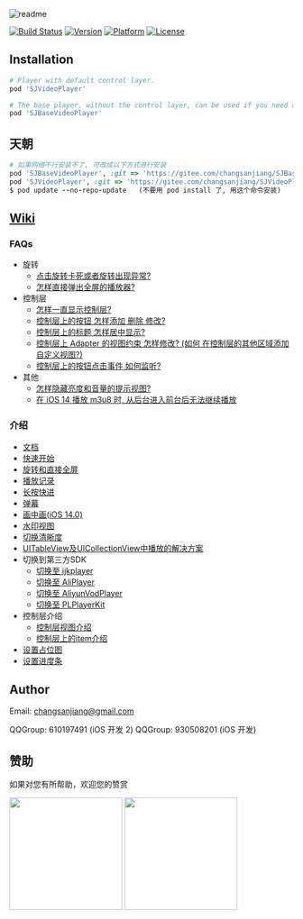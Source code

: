 ![readme](https://user-images.githubusercontent.com/37614260/43947531-922a0712-9cb2-11e8-8f8d-4823a21308d3.png)

[![Build Status](https://travis-ci.org/changsanjiang/SJVideoPlayer.svg?branch=master)](https://travis-ci.org/changsanjiang/SJVideoPlayer)
[![Version](https://img.shields.io/cocoapods/v/SJVideoPlayer.svg?style=flat)](https://cocoapods.org/pods/SJVideoPlayer)
[![Platform](https://img.shields.io/badge/platform-iOS-blue.svg)](https://github.com/changsanjiang)
[![License](https://img.shields.io/github/license/changsanjiang/SJVideoPlayer.svg)](https://github.com/changsanjiang/SJVideoPlayer/blob/master/LICENSE.md)

## Installation
```ruby
# Player with default control layer.
pod 'SJVideoPlayer'

# The base player, without the control layer, can be used if you need a custom control layer.
pod 'SJBaseVideoPlayer'
```

## 天朝
```ruby
# 如果网络不行安装不了, 可改成以下方式进行安装
pod 'SJBaseVideoPlayer', :git => 'https://gitee.com/changsanjiang/SJBaseVideoPlayer.git'
pod 'SJVideoPlayer', :git => 'https://gitee.com/changsanjiang/SJVideoPlayer.git'
$ pod update --no-repo-update   (不要用 pod install 了, 用这个命令安装)
```

##  [Wiki](https://github.com/changsanjiang/SJVideoPlayer/wiki)

### FAQs
- 旋转
    - [点击旋转卡死或者旋转出现异常?](https://github.com/changsanjiang/SJVideoPlayer/wiki/%E7%82%B9%E5%87%BB%E6%97%8B%E8%BD%AC%E5%8D%A1%E6%AD%BB%E6%88%96%E8%80%85%E6%97%8B%E8%BD%AC%E5%87%BA%E7%8E%B0%E5%BC%82%E5%B8%B8%3F)
    - [怎样直接弹出全屏的播放器?](https://github.com/changsanjiang/SJVideoPlayer/wiki/%E5%A6%82%E4%BD%95%E7%9B%B4%E6%8E%A5%E5%BC%B9%E5%87%BA%E5%85%A8%E5%B1%8F%E7%9A%84%E6%92%AD%E6%94%BE%E5%99%A8%3F)
- 控制层
    - [怎样一直显示控制层?](https://github.com/changsanjiang/SJVideoPlayer/wiki/%E5%A6%82%E4%BD%95%E4%B8%80%E7%9B%B4%E6%98%BE%E7%A4%BA%E6%8E%A7%E5%88%B6%E5%B1%82%3F)
    - [控制层上的按钮 怎样添加 删除 修改?](https://github.com/changsanjiang/SJVideoPlayer/wiki/%E6%8E%A7%E5%88%B6%E5%B1%82%E4%B8%8A%E7%9A%84%E6%8C%89%E9%92%AE%E5%A6%82%E4%BD%95-%E6%B7%BB%E5%8A%A0-%E5%88%A0%E9%99%A4-%E4%BF%AE%E6%94%B9%3F)
    - [控制层上的标题 怎样居中显示?](https://github.com/changsanjiang/SJVideoPlayer/wiki/%E5%A6%82%E4%BD%95%E4%BD%BF%E6%A0%87%E9%A2%98%E5%B1%85%E4%B8%AD%E6%98%BE%E7%A4%BA%3F)
    - [控制层上 Adapter 的视图约束 怎样修改? (如何 在控制层的其他区域添加自定义视图?)](https://github.com/changsanjiang/SJVideoPlayer/wiki/%E5%A6%82%E4%BD%95%E4%BF%AE%E6%94%B9%E6%8E%A7%E5%88%B6%E5%B1%82%E4%B8%8A%60Adapter%60%E7%9A%84%E8%A7%86%E5%9B%BE%E7%BA%A6%E6%9D%9F%3F-(%E5%A6%82%E4%BD%95%E5%9C%A8%E6%8E%A7%E5%88%B6%E5%B1%82%E7%9A%84%E5%85%B6%E4%BB%96%E5%8C%BA%E5%9F%9F%E6%B7%BB%E5%8A%A0%E8%87%AA%E5%AE%9A%E4%B9%89%E8%A7%86%E5%9B%BE%3F))
    - [控制层上的按钮点击事件 如何监听?](https://github.com/changsanjiang/SJVideoPlayer/wiki/%E5%A6%82%E4%BD%95%E7%9B%91%E5%90%AC%E6%8E%A7%E5%88%B6%E5%B1%82%E4%B8%8A%E7%9A%84%E6%8C%89%E9%92%AE%E7%82%B9%E5%87%BB%E4%BA%8B%E4%BB%B6%3F)
- 其他
    - [怎样隐藏亮度和音量的提示视图?](https://github.com/changsanjiang/SJVideoPlayer/wiki/%E5%A6%82%E4%BD%95-%E9%9A%90%E8%97%8F%E4%BA%AE%E5%BA%A6%E5%92%8C%E9%9F%B3%E9%87%8F%E7%9A%84%E6%8F%90%E7%A4%BA%E8%A7%86%E5%9B%BE%3F)
    - [在 iOS 14 播放 m3u8 时, 从后台进入前台后无法继续播放](https://github.com/changsanjiang/SJVideoPlayer/wiki/%E5%9C%A8-iOS-14-%E6%92%AD%E6%94%BE-m3u8-%E6%97%B6,-%E4%BB%8E%E5%90%8E%E5%8F%B0%E8%BF%9B%E5%85%A5%E5%89%8D%E5%8F%B0%E5%90%8E%E6%97%A0%E6%B3%95%E7%BB%A7%E7%BB%AD%E6%92%AD%E6%94%BE)

### 介绍 
- [文档](https://github.com/changsanjiang/SJVideoPlayer/wiki/Documents)
- [快速开始](https://github.com/changsanjiang/SJVideoPlayer/wiki/%E5%BF%AB%E9%80%9F%E5%BC%80%E5%A7%8B)
- [旋转和直接全屏](https://github.com/changsanjiang/SJVideoPlayer/wiki/旋转和直接全屏)
- [播放记录](https://github.com/changsanjiang/SJVideoPlayer/wiki/%E6%92%AD%E6%94%BE%E8%AE%B0%E5%BD%95)
- [长按快进](https://github.com/changsanjiang/SJVideoPlayer/wiki/%E9%95%BF%E6%8C%89%E5%BF%AB%E8%BF%9B)
- [弹幕](https://github.com/changsanjiang/SJVideoPlayer/wiki/%E5%BC%B9%E5%B9%95)
- [画中画(iOS 14.0)](https://github.com/changsanjiang/SJVideoPlayer/wiki/iOS-14-%E7%94%BB%E4%B8%AD%E7%94%BB)
- [水印视图](https://github.com/changsanjiang/SJVideoPlayer/wiki/水印视图)
- [切换清晰度](https://github.com/changsanjiang/SJVideoPlayer/wiki/%E5%88%87%E6%8D%A2%E6%B8%85%E6%99%B0%E5%BA%A6)
- [UITableView及UICollectionView中播放的解决方案](https://github.com/changsanjiang/SJVideoPlayer/wiki/UITableView%E5%8F%8AUICollectionView%E4%B8%AD%E6%92%AD%E6%94%BE%E7%9A%84%E8%A7%A3%E5%86%B3%E6%96%B9%E6%A1%88v2)
- 切换到第三方SDK
    - [切换至 ijkplayer](https://github.com/changsanjiang/SJVideoPlayer/wiki/Use-ijkplayer)
    - [切换至 AliPlayer](https://github.com/changsanjiang/SJVideoPlayer/wiki/Use-AliPlayer)
    - [切换至 AliyunVodPlayer](https://github.com/changsanjiang/SJVideoPlayer/wiki/Use-AliVodPlayer)
    - [切换至 PLPlayerKit](https://github.com/changsanjiang/SJVideoPlayer/wiki/Use-PLPlayerKit)
- 控制层介绍
    - [控制层视图介绍](https://github.com/changsanjiang/SJVideoPlayer/wiki/Control-Layer-Views)
    - [控制层上的item介绍](https://github.com/changsanjiang/SJVideoPlayer/wiki/Setup-Control-Layer-View)
- [设置占位图](https://github.com/changsanjiang/SJVideoPlayer/wiki/Setup-Placeholder-Image)
- [设置进度条](https://github.com/changsanjiang/SJVideoPlayer/wiki/Setup-Progress-Slider)

## Author

Email: changsanjiang@gmail.com

QQGroup: 610197491 (iOS 开发 2)
QQGroup: 930508201 (iOS 开发)

## 赞助
如果对您有所帮助，欢迎您的赞赏

<img src="https://github.com/changsanjiang/SJBaseVideoPlayer/blob/master/Project/Project/imgs/thanks_zfb.JPG?raw=true" width="200">
<img src="https://github.com/changsanjiang/SJBaseVideoPlayer/blob/master/Project/Project/imgs/thanks_wechat.JPG?raw=true" width="200">
